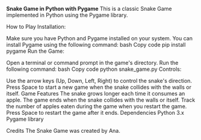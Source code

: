 **Snake Game in Python with Pygame**
This is a classic Snake Game implemented in Python using the Pygame library.

How to Play
Installation:

Make sure you have Python and Pygame installed on your system.
You can install Pygame using the following command:
bash
Copy code
pip install pygame
Run the Game:

Open a terminal or command prompt in the game's directory.
Run the following command:
bash
Copy code
python snake_game.py
Controls:

Use the arrow keys (Up, Down, Left, Right) to control the snake's direction.
Press Space to start a new game when the snake collides with the walls or itself.
Game Features
The snake grows longer each time it consumes an apple.
The game ends when the snake collides with the walls or itself.
Track the number of apples eaten during the game when you restart the game.
Press Space to restart the game after it ends.
Dependencies
Python 3.x
Pygame library


Credits
The Snake Game was created by Ana.

